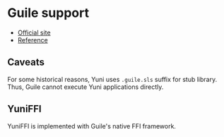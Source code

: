 Guile support
=============

* [Official site](http://www.gnu.org/software/guile/)
* [Reference](https://www.gnu.org/software/guile/docs/master/guile.html)

Caveats
-------

For some historical reasons, Yuni uses `.guile.sls` suffix for stub library. Thus, Guile cannot execute Yuni applications directly.

YuniFFI
-------

YuniFFI is implemented with Guile's native FFI framework.
